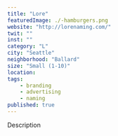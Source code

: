 ```yaml
---
title: "Lore"
featuredImage: ./-hamburgers.png
website: "http://lorenaming.com/"
twit: ""
inst: ""
category: "L"
city: "Seattle"
neighborhood: "Ballard"
size: "Small (1-10)"
location: 
tags:
    - branding
    - advertising
    - naming
published: true
---
```


Description